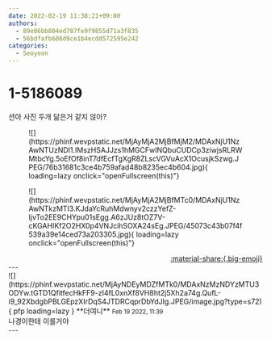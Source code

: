 ```yaml
---
date: 2022-02-19 11:38:21+09:00
authors:
  - 89e06bb804ed787fe9f9855d71a3f835
  - 56bdfafb606d9ce1b4ecdd572595e242
categories:
  - Seoyeon
---
```


# 1-5186089

<div class="post-container" markdown="1">
<div class="content-container md-sidebar__scrollwrap" markdown="1">

션아 사진 두개 닮은거 같지 않아?
<figure markdown="1">
![](https://phinf.wevpstatic.net/MjAyMjA2MjBfMjM2/MDAxNjU1NzAwNTUzNDI1.IMszHSAJJzs1hMGCFwINQbuCUDCp3ziwjsRLRWMtbcYg.5oEfOf8inT7dfEcfTgXgR8ZLscVGVuAcX1OcusjkSzwg.JPEG/76b31681c3ce4b759afad48b8235ec4b604.jpg){ loading=lazy onclick="openFullscreen(this)"}
</figure>

<figure markdown="1">
![](https://phinf.wevpstatic.net/MjAyMjA2MjBfMTc0/MDAxNjU1NzAwNTkzMTI3.KJdaYcRuhMdwnyv2czzYefZ-IjvTo2EE9CHYpu01sEgg.A6zJUz8tOZ7V-cKGAHIKf2O2HX0p4VNJcihSOXA24sEg.JPEG/45073c43b07f4f539a39e14ced73a203305.jpg){ loading=lazy onclick="openFullscreen(this)"}
</figure>


</div>
</div>

<div style="text-align: right;" markdown="1">
<a href="https://weverse.io/fromis9/fanpost/1-5186089" style="text-align: right;">:material-share:{.big-emoji}</a>
</div>
---

<div class="comments-container md-sidebar__scrollwrap" markdown="1">
<div class="comment" markdown="1">
<div class='id-container' markdown="1">
![](https://phinf.wevpstatic.net/MjAyNDEyMDZfMTk0/MDAxNzMzNDYzMTU3ODYw.tGTD1QfitfecHkFF9-zI4fL0xnXf8VH8ht2j5Xh2a74g.QufL-i9_92XbdgbPBLGEpzXIrDqS4JTDRCqprDbYdJIg.JPEG/image.jpg?type=s72){ pfp loading=lazy }
**<span class="artist">더여니</span>** <small>Feb 19 2022, 11:39</small><br>
</div>
<div class='comment-body' markdown="1">
나경이한테 이를거야
</div>
</div>
</div>
---
